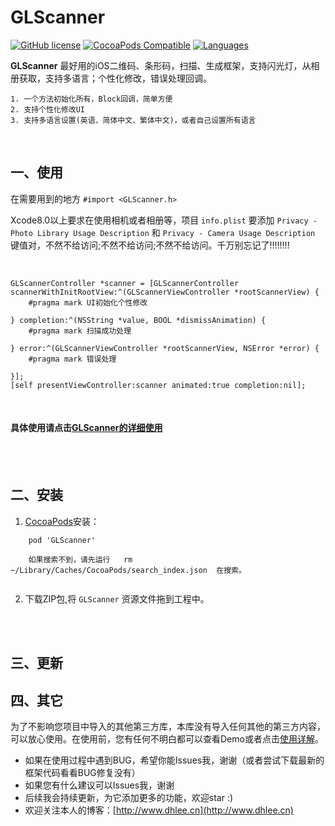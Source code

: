 # GLScanner
[![GitHub license](https://img.shields.io/badge/license-MIT-blue.svg)](https://raw.githubusercontent.com/Gavin-ldh/GLScanner/master/LICENSE)
[![CocoaPods Compatible](https://img.shields.io/cocoapods/v/GLCodeScanner.svg)](https://img.shields.io/cocoapods/v/GLScanner.svg)
[![Languages](https://img.shields.io/badge/language-objc-FF69B4.svg?style=plastic)](#)


**GLScanner** 最好用的iOS二维码、条形码，扫描、生成框架，支持闪光灯，从相册获取，支持多语言；个性化修改，错误处理回调。

```
1. 一个方法初始化所有，Block回调，简单方便
2. 支持个性化修改UI
3. 支持多语言设置(英语、简体中文、繁体中文)，或者自己设置所有语言
```
<br>

 
## 一、使用

在需要用到的地方 `#import <GLScanner.h>`

Xcode8.0以上要求在使用相机或者相册等，项目 `info.plist` 要添加  `Privacy - Photo Library Usage Description`  和  `Privacy - Camera Usage Description`  键值对，不然不给访问;不然不给访问;不然不给访问。千万别忘记了!!!!!!!!

<br> 

```
GLScannerController *scanner = [GLScannerController scannerWithInitRootView:^(GLScannerViewController *rootScannerView) {
	#pragma mark UI初始化个性修改 

} completion:^(NSString *value, BOOL *dismissAnimation) {
	#pragma mark 扫描成功处理

} error:^(GLScannerViewController *rootScannerView, NSError *error) {
	#pragma mark 错误处理

}];
[self presentViewController:scanner animated:true completion:nil];
```
<br>

#### 具体使用请点击[GLScanner的详细使用](http://www.jianshu.com/p/f9ca42635689)
<br>
<br>

## 二、安装
1. [CocoaPods](https://cocoapods.org/)安装：
```
    pod 'GLScanner' 

    如果搜索不到，请先运行   rm ~/Library/Caches/CocoaPods/search_index.json  在搜索。
    
```
 
2. 下载ZIP包,将 `GLScanner` 资源文件拖到工程中。
<br>
<br>

## 三、更新


## 四、其它
为了不影响您项目中导入的其他第三方库，本库没有导入任何其他的第三方内容，可以放心使用。在使用前，您有任何不明白都可以查看Demo或者点击[使用详解](http://www.jianshu.com/p/f9ca42635689)。
* 如果在使用过程中遇到BUG，希望你能Issues我，谢谢（或者尝试下载最新的框架代码看看BUG修复没有）
* 如果您有什么建议可以Issues我，谢谢
* 后续我会持续更新，为它添加更多的功能，欢迎star :)
* 欢迎关注本人的博客：[http://www.dhlee.cn](http://www.dhlee.cn)
